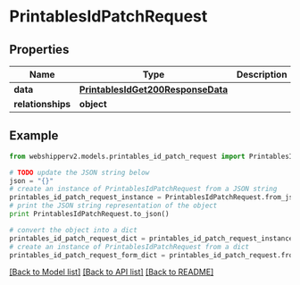 # PrintablesIdPatchRequest


## Properties
Name | Type | Description | Notes
------------ | ------------- | ------------- | -------------
**data** | [**PrintablesIdGet200ResponseData**](PrintablesIdGet200ResponseData.md) |  | [optional] 
**relationships** | **object** |  | [optional] 

## Example

```python
from webshipperv2.models.printables_id_patch_request import PrintablesIdPatchRequest

# TODO update the JSON string below
json = "{}"
# create an instance of PrintablesIdPatchRequest from a JSON string
printables_id_patch_request_instance = PrintablesIdPatchRequest.from_json(json)
# print the JSON string representation of the object
print PrintablesIdPatchRequest.to_json()

# convert the object into a dict
printables_id_patch_request_dict = printables_id_patch_request_instance.to_dict()
# create an instance of PrintablesIdPatchRequest from a dict
printables_id_patch_request_form_dict = printables_id_patch_request.from_dict(printables_id_patch_request_dict)
```
[[Back to Model list]](../README.md#documentation-for-models) [[Back to API list]](../README.md#documentation-for-api-endpoints) [[Back to README]](../README.md)



